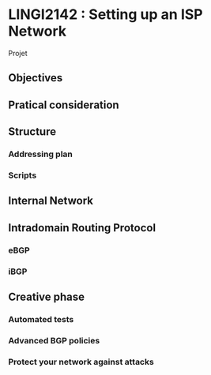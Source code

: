 # LINGI2142 : Setting up an ISP Network
Projet

## Objectives


## Pratical consideration


## Structure

### Addressing plan

### Scripts

## Internal Network



## Intradomain Routing Protocol 

### eBGP

### iBGP


## Creative phase

### Automated tests

### Advanced BGP policies

### Protect your network against attacks
